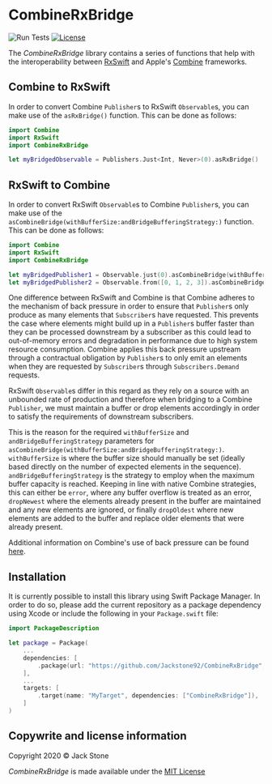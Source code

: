 # CombineRxBridge

![Run Tests](https://github.com/Jackstone92/CombineRxBridge/workflows/Run%20Tests/badge.svg)
[![License](https://img.shields.io/badge/license-mit-brightgreen.svg)](https://en.wikipedia.org/wiki/MIT_License)

The *CombineRxBridge* library contains a series of functions that help with the interoperability between [RxSwift](https://github.com/ReactiveX/RxSwift) and Apple's [Combine](https://developer.apple.com/documentation/combine) frameworks.  

## Combine to RxSwift
In order to convert Combine `Publisher`s to RxSwift  `Observable`s, you can make use of the `asRxBridge()` function. This can be done as follows:
```swift
import Combine
import RxSwift
import CombineRxBridge

let myBridgedObservable = Publishers.Just<Int, Never>(0).asRxBridge()
```

## RxSwift to Combine
In order to convert RxSwift `Observable`s to Combine `Publisher`s, you can make use of the
`asCombineBridge(withBufferSize:andBridgeBufferingStrategy:)` function. This can be done as follows:
```swift
import Combine
import RxSwift
import CombineRxBridge

let myBridgedPublisher1 = Observable.just(0).asCombineBridge(withBufferSize: 1, andBridgeBufferingStrategy: .error)
let myBridgedPublisher2 = Observable.from([0, 1, 2, 3]).asCombineBridge(withBufferSize: 4, andBridgeBufferingStrategy: .error)
```

One difference between RxSwift and Combine is that Combine adheres to the mechanism of back pressure in order to ensure that `Publisher`s only produce as many elements that `Subscriber`s have requested. This prevents the case where elements might build up in a `Publisher`s buffer faster than they can be processed downstream by a subscriber as this could lead to out-of-memory errors and degradation in performance due to high system resource consumption. Combine applies this back pressure upstream through a contractual obligation by `Publisher`s to only emit an elements when they are requested by `Subscriber`s through `Subscribers.Demand` requests.

RxSwift `Observable`s differ in this regard as they rely on a source with an unbounded rate of production and therefore when bridging to a Combine `Publisher`, we must maintain a buffer or drop elements accordingly in order to satisfy the requirements of downstream subscribers.

This is the reason for the required `withBufferSize` and `andBridgeBufferingStrategy` parameters for `asCombineBridge(withBufferSize:andBridgeBufferingStrategy:)`. `withBufferSize` is where the buffer size should manually be set (ideally based directly on the number of expected elements in the sequence). `andBridgeBufferingStrategy` is the strategy to employ when the maximum buffer capacity is reached. Keeping in line with native Combine strategies, this can either be `error`, where any buffer overflow is treated as an error, `dropNewest` where the elements already present in the buffer are maintained and any new elements are ignored, or finally `dropOldest` where new elements are added to the buffer and replace older elements that were already present.

Additional information on Combine's use of back pressure can be found [here](https://developer.apple.com/documentation/combine/processing-published-elements-with-subscribers).

## Installation

It is currently possible to install this library using Swift Package Manager. In order to do so, please add the current repository as a package dependency using Xcode or include the following in your `Package.swift` file:
```swift
import PackageDescription

let package = Package(
    ...
    dependencies: [
        .package(url: "https://github.com/Jackstone92/CombineRxBridge", .upToNextMajor(from: "0.1.0")),
    ],
    ...
    targets: [
        .target(name: "MyTarget", dependencies: ["CombineRxBridge"]),
    ]
)
```

## Copywrite and license information
Copyright 2020 © Jack Stone

*CombineRxBridge* is made available under the [MIT License](https://github.com/Jackstone92/CombineRxBridge/blob/main/LICENSE)
